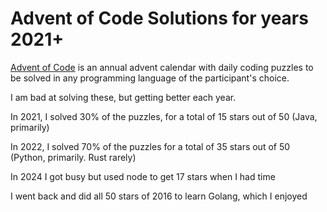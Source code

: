 # Advent of Code Solutions for years 2021+

[Advent of Code](https://adventofcode.com/) is an annual advent calendar with daily coding puzzles to be solved in any programming language of the participant's choice.

I am bad at solving these, but getting better each year.

In 2021, I solved 30% of the puzzles, for a total of 15 stars out of 50  (Java, primarily)

In 2022, I solved 70% of the puzzles for a total of 35 stars out of 50   (Python, primarily. Rust rarely)

In 2024 I got busy but used node to get 17 stars when I had time

I went back and did all 50 stars of 2016 to learn Golang, which I enjoyed
